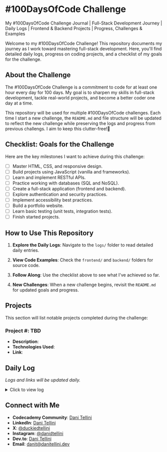 # #100DaysOfCode Challenge

My #100DaysOfCode Challenge Journal | Full-Stack Development Journey | Daily Logs | Frontend &amp; Backend Projects | Progress, Challenges &amp; Examples

Welcome to my #100DaysOfCode Challenge! This repository documents my journey as I work toward mastering full-stack development. Here, you'll find detailed daily logs, progress on coding projects, and a checklist of my goals for the challenge.

## About the Challenge

The #100DaysOfCode Challenge is a commitment to code for at least one hour every day for 100 days. My goal is to sharpen my skills in full-stack development, tackle real-world projects, and become a better coder one day at a time.

This repository will be used for multiple #100DaysOfCode challenges. Each time I start a new challenge, the `README.md` and file structure will be updated to reflect the new challenge while preserving the logs and progress from previous challengs. I aim to keep this clutter-free!🧹

## Checklist: Goals for the Challenge

Here are the key milestones I want to achieve during this challenge:

- [ ] Master HTML, CSS, and responsive design.
- [ ] Build projects using JavaScript (vanilla and frameworks).
- [ ] Learn and implement RESTful APIs.
- [ ] Practice working with databases (SQL and NoSQL).
- [ ] Create a full-stack application (frontend and backend).
- [ ] Explore authentication and security practices.
- [ ] Implement accessibility best practices.
- [ ] Build a portfolio website.
- [ ] Learn basic testing (unit tests, integration tests).
- [ ] Finish started projects.

## How to Use This Repository

1. **Explore the Daily Logs**:
   Navigate to the `logs/` folder to read detailed daily entries.

2. **View Code Examples**:
   Check the `frontend/` and `backend/` folders for source code.

3. **Follow Along**:
   Use the checklist above to see what I've achieved so far.

4. **New Challenges**:
   When a new challenge begins, revisit the `README.md` for updated goals and progress.

## Projects

This section will list notable projects completed during the challenge:

### Project #: TBD

- **Description**:
- **Technologies Used**:
- **Link**:

## Daily Log

*Logs and links will be updated daily.*

<details>

<summary>Click to view log</summary>

| Day | Date       | Summary                                       | Links                 |
|-----|------------|-----------------------------------------------|-----------------------|
| 1   | 2025-01-01 | Studied JavaScript iterators and began the Colmar Academy Project |  [Log](https://github.com/danitellini/100DaysOfCode/blob/main/logs%2FDay01.md) [Files](https://github.com/danitellini/100DaysOfCode/tree/main/frontend%2FDay01-ColmarAcademy) |
| 2   | 2025-02-01 | Learned JavaScript debugging; no progress on Colmar Academy project | [Log](https://github.com/danitellini/100DaysOfCode/blob/main/logs%2FDay02.md) |
| 3   | 2025-03-01 | Practiced JavaScript methods and objects; began Credit Card Checker project | [Log](https://github.com/danitellini/100DaysOfCode/blob/main/logs%2FDay03.md) |
| 4   | 2025-04-01 | Completed Credit Card Checker and Mysterious Organism projects | [Log](https://github.com/danitellini/100DaysOfCode/blob/main/logs/Day04.md) [Files](https://github.com/danitellini/100DaysOfCode/tree/main/frontend/Day04) |
| 5   | 2025-05-01 | Completed Lodash project; reviewed Flexbox, continued Colmar Academy Project | [Log](https://github.com/danitellini/100DaysOfCode/blob/main/logs/Day05.md) [Files](https://github.com/danitellini/100DaysOfCode/blob/main/frontend/Day05/) |
| 6   | 2025-06-01 | | |
| 7   | 2025-07-01 | | |
| 8   | 2025-08-01 | | |
| 9   | 2025-09-01 | | |

</details>

## Connect with Me

- **Codecademy Community**: [Dani Tellini](https://community.codecademy.com/u/8e235244)
- **LinkedIn**: [Dani Tellini](https://www.linkedin.com/in/danitellini)
- **X**: [@duckiedtellini](https://x.com/duckiedtellini)
- **Instagram**: [@danidtellini](https://www.instagram.com/danidtellini)
- **Dev.to**: [Dani Tellini](https://dev.to/danitellini)
- **Email**: [danit@danitellini.dev](mailto:danit@danitellini.dev)
